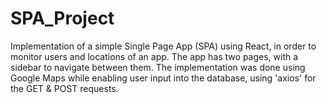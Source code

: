 # SPA_Project
Implementation of a simple Single Page App (SPA) using React, in order to monitor users and locations of an app.
The app has two pages, with a sidebar to navigate between them.
The implementation was done using Google Maps while enabling user input into the database, using 'axios' for the GET & POST requests.
